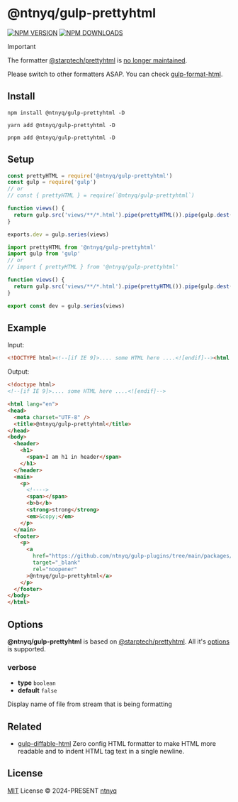 # @ntnyq/gulp-prettyhtml

[![NPM VERSION](https://img.shields.io/npm/v/@ntnyq/gulp-prettyhtml?logo=npm)](https://www.npmjs.com/package/@ntnyq/gulp-prettyhtml)
[![NPM DOWNLOADS](https://img.shields.io/npm/dm/@ntnyq/gulp-prettyhtml?logo=npm)](https://www.npmjs.com/package/@ntnyq/gulp-prettyhtml)

> [!IMPORTANT]
> The formatter [@starptech/prettyhtml](https://github.com/Prettyhtml/prettyhtml#readme) is [no longer maintained](https://github.com/Prettyhtml/prettyhtml/issues/143#issuecomment-856633878).
>
> Please switch to other formatters ASAP. You can check [gulp-format-html](https://github.com/ntnyq/gulp-plugins/packages/gulp-format-html).

## Install

```shell
npm install @ntnyq/gulp-prettyhtml -D
```

```shell
yarn add @ntnyq/gulp-prettyhtml -D
```

```shell
pnpm add @ntnyq/gulp-prettyhtml -D
```

## Setup

```js
const prettyHTML = require('@ntnyq/gulp-prettyhtml')
const gulp = require('gulp')
// or
// const { prettyHTML } = require(`@ntnyq/gulp-prettyhtml`)

function views() {
  return gulp.src('views/**/*.html').pipe(prettyHTML()).pipe(gulp.dest('dist'))
}

exports.dev = gulp.series(views)
```

```ts
import prettyHTML from '@ntnyq/gulp-prettyhtml'
import gulp from 'gulp'
// or
// import { prettyHTML } from '@ntnyq/gulp-prettyhtml'

function views() {
  return gulp.src('views/**/*.html').pipe(prettyHTML()).pipe(gulp.dest('dist'))
}

export const dev = gulp.series(views)
```

## Example

Input:

<!-- prettier-ignore-start -->
```html
<!DOCTYPE html><!--[if IE 9]>.... some HTML here ....<![endif]--><html lang="en"><head><meta charset="UTF-8"><title>@ntnyq/gulp-prettyhtml</title></head><body><header><h1><span>I am h1 in header</span></h1></header><main><p><!----><span></span><b>b</b><strong>strong</strong><em>&copy;</em></p></main><footer><p><a href="https://github.com/ntnyq/gulp-plugins/tree/main/packages/@ntnyq/gulp-prettyhtml" target="_blank" rel="noopener" >gulp-prettyhtml</a></p></footer></body></html>

```
<!-- prettier-ignore-end -->

Output:

<!-- prettier-ignore-start -->
```html
<!doctype html>
<!--[if IE 9]>.... some HTML here ....<![endif]-->

<html lang="en">
<head>
  <meta charset="UTF-8" />
  <title>@ntnyq/gulp-prettyhtml</title>
</head>
<body>
  <header>
    <h1>
      <span>I am h1 in header</span>
    </h1>
  </header>
  <main>
    <p>
      <!---->
      <span></span>
      <b>b</b>
      <strong>strong</strong>
      <em>&copy;</em>
    </p>
  </main>
  <footer>
    <p>
      <a
        href="https://github.com/ntnyq/gulp-plugins/tree/main/packages/gulp-prettyhtml"
        target="_blank"
        rel="noopener"
      >@ntnyq/gulp-prettyhtml</a>
    </p>
  </footer>
</body>
</html>
```
<!-- prettier-ignore-end -->

## Options

**@ntnyq/gulp-prettyhtml** is based on [@starptech/prettyhtml](https://github.com/Prettyhtml/prettyhtml#readme). All it's [options](https://github.com/Prettyhtml/prettyhtml#prettyhtmldoc-string-options-vfile) is supported.

### verbose

- **type** `boolean`
- **default** `false`

Display name of file from stream that is being formatting

## Related

- [gulp-diffable-html](https://github.com/ntnyq/gulp-diffable-html) Zero config HTML formatter to make HTML more readable and to indent HTML tag text in a single newline.

## License

[MIT](./LICENSE) License © 2024-PRESENT [ntnyq](https://github.com/ntnyq)
